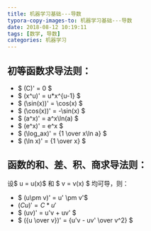 ```yaml
---
title: 机器学习基础---导数
typora-copy-images-to: 机器学习基础---导数
date: 2018-08-12 10:19:11
tags: [数学, 导数]
categories: 机器学习
---
```


## 初等函数求导法则：
* $  (C)' = 0 $
* $ (x^u)' = u*x^{u-1} $ 
* $ (\sin(x))' = \cos(x) $
* $ (\cos(x))' = -\sin(x) $
* $ (a^x)' = a^x\ln(a) $
* $ (e^x)' = e^x $
* $ (\log_ax)' = {1 \over x\ln a} $
* $ (\ln x)' = {1 \over x} $


## 函数的和、差、积、商求导法则：

设$ u = u(x)$ 和 $ v = v(x) $ 均可导，则：
* $ (u\pm v)' = u' \pm v'$
* $(Cu)' = C*u'$
* $ (uv)' = u'v + uv' $
* $ ({u \over v})' = {u'v - uv' \over v^2} $

